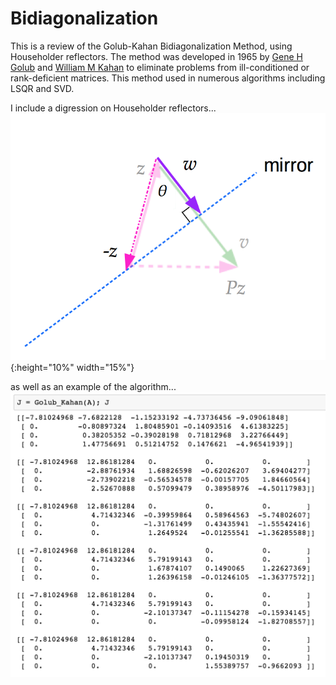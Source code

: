 # Bidiagonalization
This is a review of the Golub-Kahan Bidiagonalization Method, using Householder reflectors. The method was developed in 1965 by [Gene H Golub](https://en.wikipedia.org/wiki/Gene_H._Golub) and [William M Kahan](https://en.wikipedia.org/wiki/William_Kahan) to eliminate problems from ill-conditioned or rank-deficient matrices. This method used in numerous algorithms including LSQR and SVD. 



I include a digression on Householder reflectors...
![a](/images/reflector3.png){:height="10%" width="15%"}


as well as an example of the algorithm...
![b](/images/matrix_example.png)<!-- .element height="20%" width="30%" -->

